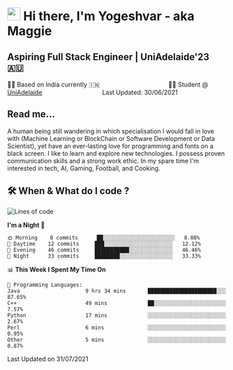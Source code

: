 <h1><img src="https://emojis.slackmojis.com/emojis/images/1531849430/4246/blob-sunglasses.gif?1531849430" width="30"/> Hi there, I'm Yogeshvar - aka Maggie</h1>

## Aspiring Full Stack Engineer | UniAdelaide'23 🇦🇺  
🏂🏻  Based on India currently 🇮🇳 &nbsp;&nbsp;&nbsp;&nbsp;&nbsp;&nbsp;&nbsp;&nbsp;&nbsp;&nbsp;&nbsp;&nbsp;&nbsp;&nbsp;&nbsp;&nbsp;&nbsp;&nbsp;&nbsp;&nbsp;&nbsp;&nbsp;&nbsp;&nbsp;&nbsp;&nbsp;&nbsp;&nbsp;&nbsp;&nbsp;&nbsp;&nbsp;&nbsp;&nbsp;&nbsp;&nbsp;&nbsp;&nbsp;&nbsp;👨‍💻 Student @ [UniAdelaide](https://www.adelaide.edu.au)   &nbsp;&nbsp;&nbsp;&nbsp;&nbsp;&nbsp;&nbsp;&nbsp;&nbsp;&nbsp;&nbsp;&nbsp;&nbsp;&nbsp;&nbsp;&nbsp;&nbsp;&nbsp;&nbsp;&nbsp;&nbsp;&nbsp;&nbsp;&nbsp;&nbsp;&nbsp;&nbsp;&nbsp;&nbsp;&nbsp;&nbsp;&nbsp; &nbsp;Last Updated: 30/06/2021

## Read me...

A human being still wandering in which specialisation I would fall in love with (Machine Learning or BlockChain or Software Development or Data Scientist), yet have an ever-lasting love for programming and fonts on a black screen. I like to learn and explore new technologies. I possess proven communication skills and a strong work ethic. In my spare time I'm interested in tech, AI, Gaming, Football, and Cooking.

## 🛠 When & What do I code ?  

<!--START_SECTION:waka-->
![Lines of code](https://img.shields.io/badge/From%20Hello%20World%20I%27ve%20Written-46130%20lines%20of%20code-blue)

**I'm a Night 🦉** 

```text
🌞 Morning    8 commits      ██░░░░░░░░░░░░░░░░░░░░░░░   8.08% 
🌆 Daytime    12 commits     ███░░░░░░░░░░░░░░░░░░░░░░   12.12% 
🌃 Evening    46 commits     ███████████░░░░░░░░░░░░░░   46.46% 
🌙 Night      33 commits     ████████░░░░░░░░░░░░░░░░░   33.33%

```


📊 **This Week I Spent My Time On** 

```text
💬 Programming Languages: 
Java                     9 hrs 34 mins       ██████████████████████░░░   87.65% 
C++                      49 mins             ██░░░░░░░░░░░░░░░░░░░░░░░   7.57% 
Python                   17 mins             ░░░░░░░░░░░░░░░░░░░░░░░░░   2.67% 
Perl                     6 mins              ░░░░░░░░░░░░░░░░░░░░░░░░░   0.95% 
Other                    5 mins              ░░░░░░░░░░░░░░░░░░░░░░░░░   0.87%

```


 Last Updated on 31/07/2021
<!--END_SECTION:waka-->
